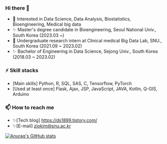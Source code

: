 ### Hi there 👋      
- 💬 Interested in Data Science, Data Analysis, Biostatistics, Bioengineering, Medical big data
- ✨ Master's degree candidate in Bioengineering, Seoul National Univ., South Korea (2023.03 ~)     
- 🔭 Undergraduate research intern at Clinical medical Big Data Lab, SNU., South Korea (2021.09 ~ 2023.02)
- ✨ Bachelor of Engineering in Data Science, Sejong Univ., South Korea (2018.03 ~ 2023.02)    

### ⚡ Skill stacks
- [Main skills] Python, R, SQL, SAS, C, Tensorflow, PyTorch
- [Used at least once] Flask, Ajax, JSP, JavaScript, JAVA, Kotlin, Q-GIS, Arduino     

### 📫 How to reach me    
- ✨[Tech blog] https://ds1899.tistory.com/
- ✨[E-mail] <ziokim@snu.ac.kr>

<!--
**ZIO-KIM/ZIO-KIM** is a ✨ _special_ ✨ repository because its `README.md` (this file) appears on your GitHub profile.

Here are some ideas to get you started:

- 🔭 I’m currently working on ...
- 🌱 I’m currently learning ...
- 👯 I’m looking to collaborate on ...
- 🤔 I’m looking for help with ...
- 💬 Ask me about ...
- 📫 How to reach me: ...
- 😄 Pronouns: ...
- ⚡ Fun fact: ...
-->


[![Anurag's GitHub stats](https://github-readme-stats.vercel.app/api?username=ZIO-KIM&theme=radical)](https://github.com/anuraghazra/github-readme-stats)
